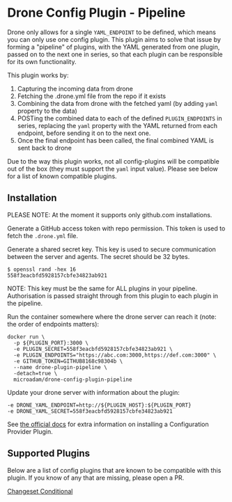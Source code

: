 # Drone Config Plugin - Pipeline

Drone only allows for a single `YAML_ENDPOINT` to be defined, which means you can only use one config plugin. This plugin aims to solve that issue by forming a "pipeline" of plugins, with the YAML generated from one plugin, passed on to the next one in series, so that each plugin can be responsible for its own functionality.

This plugin works by:

1. Capturing the incoming data from drone
2. Fetching the .drone.yml file from the repo if it exists
3. Combining the data from drone with the fetched yaml (by adding `yaml` property to the data)
4. POSTing the combined data to each of the defined `PLUGIN_ENDPOINTS` in series, replacing the `yaml` property with the YAML returned from each endpoint, before sending it on to the next one.
5. Once the final endpoint has been called, the final combined YAML is sent back to drone

Due to the way this plugin works, not all config-plugins will be compatible out of the box (they must support the `yaml` input value). Please see below for a list of known compatible plugins.

## Installation

PLEASE NOTE: At the moment it supports only github.com installations.

Generate a GitHub access token with repo permission. This token is used to fetch the `.drone.yml` file.

Generate a shared secret key. This key is used to secure communication between the server and agents. The secret should be 32 bytes.
```
$ openssl rand -hex 16
558f3eacbfd5928157cbfe34823ab921
```

NOTE: This key must be the same for ALL plugins in your pipeline. Authorisation is passed straight through from this plugin to each plugin in the pipeline.

Run the container somewhere where the drone server can reach it (note: the order of endpoints matters):

```
docker run \
  -p ${PLUGIN_PORT}:3000 \
  -e PLUGIN_SECRET=558f3eacbfd5928157cbfe34823ab921 \
  -e PLUGIN_ENDPOINTS="https://abc.com:3000,https://def.com:3000" \
  -e GITHUB_TOKEN=GITHUB8168c98304b \
  --name drone-plugin-pipeline \
  -detach=true \
  microadam/drone-config-plugin-pipeline
```

Update your drone server with information about the plugin:

```
-e DRONE_YAML_ENDPOINT=http://${PLUGIN_HOST}:${PLUGIN_PORT}
-e DRONE_YAML_SECRET=558f3eacbfd5928157cbfe34823ab921
```

See [the official docs](https://docs.drone.io/extend/config) for extra information on installing a Configuration Provider Plugin.

## Supported Plugins

Below are a list of config plugins that are known to be compatible with this plugin. If you know of any that are missing, please open a PR.

[Changeset Conditional](https://github.com/microadam/drone-config-changeset-conditional)